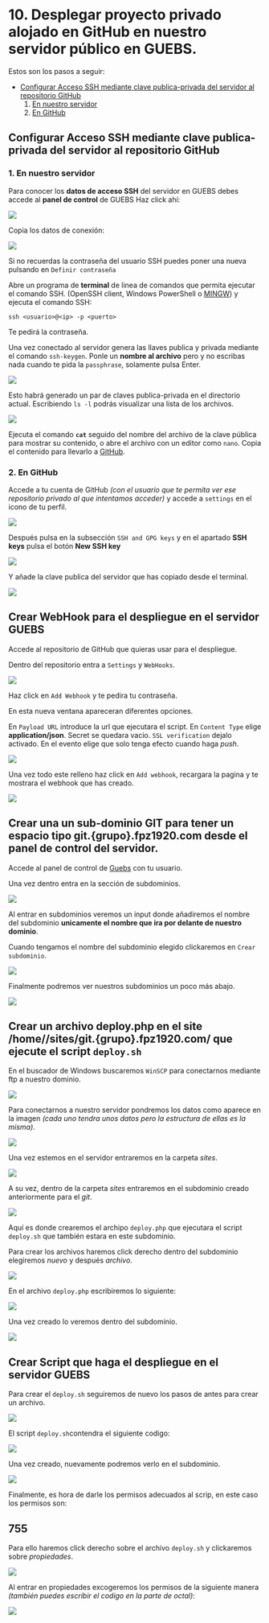# 10. Desplegar proyecto privado alojado en GitHub en nuestro servidor público en GUEBS.
Estos son los pasos a seguir:

  - [Configurar Acceso SSH mediante clave publica-privada del servidor al repositorio GitHub](#configurar-acceso-ssh-mediante-clave-publica-privada-del-servidor-al-repositorio-github)
    1. [En nuestro servidor](#en-nuestro-servidor)
    2. [En GitHub](#en-github)

## Configurar Acceso SSH mediante clave publica-privada del servidor al repositorio GitHub

### 1. En nuestro servidor
Para conocer los **datos de acceso SSH** del servidor en GUEBS debes accede al **panel de control** de GUEBS Haz click ahí:
   
![](images/doc10/doc10-panel-de-control-guebs.png)

Copia los datos de conexión:

![](images/doc10/doc10-panel-de-contro-datos-de-acceso-ssh.png)

Si no recuerdas la contraseña del usuario SSH puedes poner una nueva pulsando en `Definir contraseña`

Abre un programa de **terminal** de linea de comandos que permita ejecutar el comando SSH. (OpenSSH client, Windows PowerShell o [MINGW](https://www.google.com/search?q=MINGW)) y ejecuta el comando SSH:

    ssh <usuario>@<ip> -p <puerto>

Te pedirá la contraseña.

Una vez conectado al servidor genera las llaves publica y privada mediante el comando `ssh-keygen`. Ponle un **nombre al archivo** pero y no escribas nada cuando te pida la `passphrase`, solamente pulsa Enter.

![](images/doc10/doc10-conectarse-al-servidor-por-ssh.png)

Esto habrá generado un par de claves publica-privada en el directorio actual. Escribiendo `ls -l` podrás visualizar una lista de los archivos.

![](images/doc10/doc10-claves-publica-y-privada.png)

Ejecuta el comando **`cat`** seguido del nombre del archivo de la clave pública para mostrar su contenido, o abre el archivo con un editor como `nano`. Copia el contenido para llevarlo a [GitHub](https://github.com).

### 2. En GitHub
Accede a tu cuenta de GitHub *(con el usuario que te permita ver ese repositorio privado al que intentamos acceder)* y accede a `settings` en el icono de tu perfil.

![](images/doc10/doc10-github-settings.png)

Después pulsa en la subsección `SSH and GPG keys` y en el apartado **SSH keys** pulsa el botón **New SSH key**

![](images/doc10/doc10-github-new-ssh-key.png)

Y añade la clave publica del servidor que has copiado desde el terminal.

![](images/doc10/doc10-github-anadir-clave-publica.png)


## Crear WebHook para el despliegue en el servidor GUEBS

Accede al repositorio de GitHub que quieras usar para el despliegue.

Dentro del repositorio entra a `Settings` y `WebHooks`.

![](images/doc10/doc10-github-webhooks-1.png)

Haz click en `Add Webhook` y te pedira tu contraseña.

En esta nueva ventana apareceran diferentes opciones.

En `Payload URL` introduce la url que ejecutara el script.
En `Content Type` elige **application/json**.
Secret se quedara vacio.
`SSL verification` dejalo activado.
En el evento elige que solo tenga efecto cuando haga *push*.

![](images/doc10/doc10-github-webhooks-2.png)

Una vez todo este relleno haz click en `Add webhook`, recargara la pagina y te mostrara el webhook que has creado.

![](images/doc10/doc10-github-webhooks-3.png)

## Crear una un sub-dominio GIT para tener un espacio tipo git.{grupo}.fpz1920.com desde el panel de control del servidor.

Accede al panel de control de [Guebs](https://www.gestionservicios.online/login) con tu usuario.

Una vez dentro entra en la sección de subdominios.

![](images/doc10/doc10-panel-de-control-guebs-subdominio.png)

Al entrar en subdominios veremos un input donde añadiremos el nombre del subdominio **unicamente el nombre que ira por delante de nuestro dominio**. 

Cuando tengamos el nombre del subdominio elegido clickaremos en `Crear subdominio`.

![](images/doc10/doc10-panel-de-control-guebs-crear-subdominio.png)

Finalmente podremos ver nuestros subdominios un poco más abajo.

![](images/doc10/doc10-panel-de-control-guebs-subdominios-configurados.png)

## Crear un archivo deploy.php en el site /home/<usuario>/sites/git.{grupo}.fpz1920.com/ que ejecute el script `deploy.sh`

En el buscador de Windows buscaremos `WinSCP` para conectarnos mediante ftp a nuestro dominio.

![](images/doc10/doc10-buscar-winscp.png)

Para conectarnos a nuestro servidor pondremos los datos como aparece en la imagen *(cada uno tendra unos datos pero la estructura de ellas es la misma)*.

![](images/doc10/doc10-conectarse-a-winscp.png)

Una vez estemos en el servidor entraremos en la carpeta *sites*.

![](images/doc10/doc10-winscp-sites.png)

A su vez, dentro de la carpeta *sites* entraremos en el subdominio creado anteriormente para el *git*.

![](images/doc10/doc10-winscp-subdominio.png)

Aquí es donde crearemos el archipo `deploy.php` que ejecutara el script `deploy.sh` que también estara en este subdominio.

Para crear los archivos haremos click derecho dentro del subdominio elegiremos *nuevo* y después *archivo*.

![](images/doc10/doc10-crear-archivos.png)

En el archivo `deploy.php` escribiremos lo siguiente:

![](images/doc10/doc10-crear-deployphp.png)

Una vez creado lo veremos dentro del subdominio.

![](images/doc10/doc10-winscp-deployphp.png)

## Crear Script que haga el despliegue en el servidor GUEBS

Para crear el `deploy.sh` seguiremos de nuevo los pasos de antes para crear un archivo.

![](images/doc10/doc10-crear-archivos.png)

El script `deploy.sh`contendra el siguiente codigo:

![](images/doc10/doc10-crear-deploysh.png)

Una vez creado, nuevamente podremos verlo en el subdominio.

![](images/doc10/doc10-winscp-deploysh.png)

Finalmente, es hora de darle los permisos adecuados al scrip, en este caso los permisos son:
## 755

Para ello haremos click derecho sobre el archivo `deploy.sh` y clickaremos sobre *propiedades*.

![](images/doc10/doc10-winscp-deploysh-propiedades.png)

Al entrar en propiedades excogeremos los permisos de la siguiente manera *(también puedes escribir el codigo en la parte de octal)*:

![](images/doc10/doc10-winscp-deploysh-permisos.png)